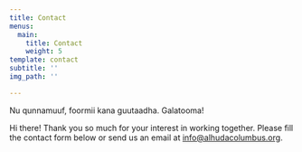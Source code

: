```yaml
---
title: Contact
menus:
  main:
    title: Contact
    weight: 5
template: contact
subtitle: ''
img_path: ''

---
```

Nu qunnamuuf, foormii kana guutaadha. Galatooma!

Hi there! Thank you so much for your interest in working together. Please fill the contact form below or send us an email at [info@alhudacolumbus.org](mailto:%20info@alhudacolumbus.org).